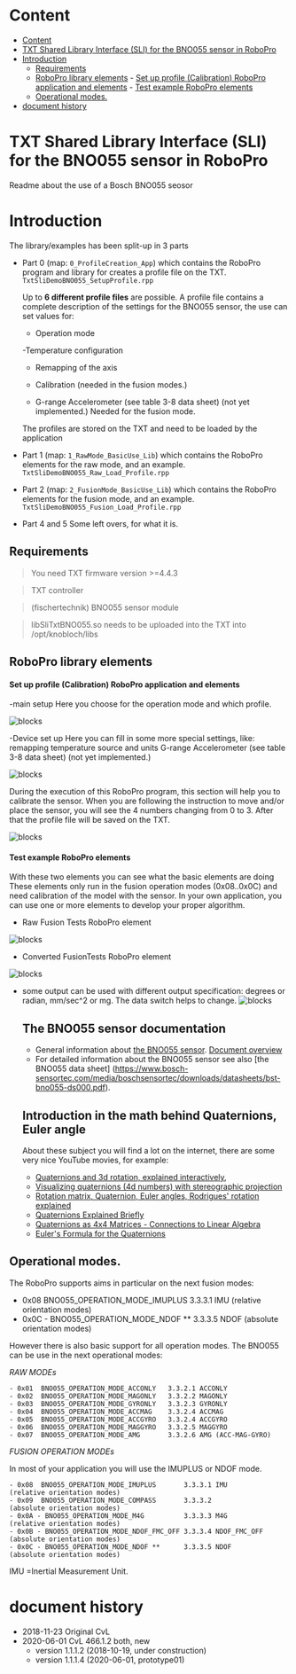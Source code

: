 # Content
<!-- TOC depthFrom:1 depthTo:6 withLinks:1 updateOnSave:1 orderedList:0 -->

- [Content](#content)
- [TXT Shared Library Interface (SLI) for the BNO055 sensor in RoboPro](#txt-shared-library-interface-sli-for-the-bno055-sensor-in-robopro)
- [Introduction](#introduction)
	- [Requirements](#requirements)
	- [RoboPro library elements](#robopro-library-elements)
			- [Set up profile (Calibration)  RoboPro application and elements](#set-up-profile-calibration-robopro-application-and-elements)
			- [Test example  RoboPro elements](#test-example-robopro-elements)
	- [Operational modes.](#operational-modes)
- [document history](#document-history)

<!-- /TOC -->

# TXT Shared Library Interface (SLI) for the BNO055 sensor in RoboPro

Readme about the use of a Bosch BNO055 seosor

# Introduction

The library/examples has been split-up in 3 parts

- Part 0 (map: `0_ProfileCreation_App`) which contains the RoboPro program and library for creates a profile file on the TXT.
  `TxtSliDemoBNO055_SetupProfile.rpp`
  
  Up to **6 different profile files** are possible.
  A profile file contains a complete description of the settings for the BNO055 sensor, the use can set values for:
  
    - Operation mode
 
    -Temperature configuration
 
    - Remapping of the axis
 
    - Calibration (needed in the fusion modes.)
    
    - G-range Accelerometer (see table 3-8 data sheet) (not yet implemented.)
       Needed for the fusion mode.
 
   The profiles are stored on the TXT and need to be loaded by the application 
   
- Part 1 (map: `1_RawMode_BasicUse_Lib`) which contains the RoboPro elements for the raw mode,
    and an example.
    `TxtSliDemoBNO055_Raw_Load_Profile.rpp`
    
- Part 2 (map: `2_FusionMode_BasicUse_Lib`) which contains the RoboPro elements for the fusion mode,
    and an example.
    `TxtSliDemoBNO055_Fusion_Load_Profile.rpp`
    
- Part 4 and 5 
  Some left overs, for what it is.
 

## Requirements
> You need TXT firmware version >=4.4.3

> TXT controller

> (fischertechnik) BNO055 sensor module

> libSliTxtBNO055.so
  needs to be uploaded into the TXT into /opt/knobloch/libs
  
  
## RoboPro library elements 

#### Set up profile (Calibration)  RoboPro application and elements

-main setup
 Here you choose for the operation mode and which profile.

![blocks](../docs/I2C_MainSetUp.PNG)

-Device set up 
Here you can fill in some more special settings, like:
remapping
temperature source and units
G-range Accelerometer (see table 3-8 data sheet) (not yet implemented.)

![blocks](../docs/I2C_DeviceInit1.PNG)

During the execution of this RoboPro program, this section will help you to calibrate the sensor.
When you are following the instruction to move and/or place the sensor, you will see the 4 numbers changing from 0 to 3.
After that the profile file will be saved on the TXT.

![blocks](../docs/I2C_DeviceInit2.PNG)

#### Test example  RoboPro elements
With these two elements you can see what the basic elements are doing
These elements only run in the fusion operation modes (0x08..0x0C) and need calibration of the model with the sensor.
In your own application, you can use one or more elements to develop your proper algorithm. 

- Raw Fusion Tests RoboPro element

![blocks](../docs/I2C_RawFusionTests.PNG)

- Converted FusionTests RoboPro element

![blocks](../docs/I2C_ConvertedFusionTests.PNG)

- some output can be used with different output specification: degrees or radian, mm/sec^2 or mg. 
  The data switch helps to change.
  ![blocks](../docs/I2C_DataSwitch.PNG) 
 
  ## The BNO055 sensor documentation
  - General information about [the BNO055 sensor](https://www.bosch-sensortec.com/bst/products/all_products/bno055).
  [Document overview](https://www.bosch-sensortec.com/products/smart-sensors/bno055.html#documents)
  - For detailed information about the BNO055 sensor see also [the BNO055 data sheet]
  (https://www.bosch-sensortec.com/media/boschsensortec/downloads/datasheets/bst-bno055-ds000.pdf).
  
  ## Introduction in the math behind Quaternions, Euler angle
  About these subject you will find a lot on the internet, there are some very nice YouTube movies, for example:
  - [Quaternions and 3d rotation, explained interactively](https://www.youtube.com/watch?v=zjMuIxRvygQ),
  - [Visualizing quaternions (4d numbers) with stereographic projection](https://www.youtube.com/watch?v=d4EgbgTm0Bg)
  - [Rotation matrix, Quaternion, Euler angles, Rodrigues' rotation explained](https://www.youtube.com/watch?v=DHpBkMAqWOU)
  - [Quaternions Explained Briefly](https://www.youtube.com/watch?v=jlskQDR8-bY)
  - [Quaternions as 4x4 Matrices - Connections to Linear Algebra](https://www.youtube.com/watch?v=3Ki14CsP_9k)
  - [Euler's Formula for the Quaternions](https://www.youtube.com/watch?v=88BA8aO3qXA)

## Operational modes.
The RoboPro supports aims in particular on the next fusion modes:

- 0x08  BNO055_OPERATION_MODE_IMUPLUS       3.3.3.1 IMU            (relative orientation modes)
- 0x0C - BNO055_OPERATION_MODE_NDOF **      3.3.3.5 NDOF           (absolute orientation modes)

 
However there is also basic support for all operation modes. The BNO055 can be use in the next operational modes:

*RAW MODEs*
  	 
	- 0x01  BNO055_OPERATION_MODE_ACCONLY   3.3.2.1 ACCONLY
	- 0x02  BNO055_OPERATION_MODE_MAGONLY   3.3.2.2 MAGONLY
	- 0x03  BNO055_OPERATION_MODE_GYRONLY   3.3.2.3 GYRONLY	
	- 0x04  BNO055_OPERATION_MODE_ACCMAG    3.3.2.4 ACCMAG
	- 0x05  BNO055_OPERATION_MODE_ACCGYRO   3.3.2.4 ACCGYRO
	- 0x06  BNO055_OPERATION_MODE_MAGGYRO   3.3.2.5 MAGGYRO
	- 0x07  BNO055_OPERATION_MODE_AMG       3.3.2.6 AMG (ACC-MAG-GYRO) 
	   
*FUSION OPERATION MODEs*

In most of your application you will use the IMUPLUS or NDOF mode.
      
	- 0x08  BNO055_OPERATION_MODE_IMUPLUS       3.3.3.1 IMU            (relative orientation modes)
	- 0x09  BNO055_OPERATION_MODE_COMPASS       3.3.3.2                (absolute orientation modes)
	- 0x0A - BNO055_OPERATION_MODE_M4G          3.3.3.3 M4G            (relative orientation modes)
    - 0x0B - BNO055_OPERATION_MODE_NDOF_FMC_OFF 3.3.3.4 NDOF_FMC_OFF   (absolute orientation modes)
    - 0x0C - BNO055_OPERATION_MODE_NDOF **      3.3.3.5 NDOF           (absolute orientation modes)
    
IMU =Inertial Measurement Unit.
# document history 
- 2018-11-23 Original CvL
- 2020-06-01 CvL 466.1.2 both, new<br/>
  - version 1.1.1.2 (2018-10-19, under construction)
  - version 1.1.1.4 (2020-06-01, prototype01)



